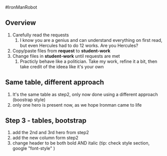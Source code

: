 #IronManRobot

## Overview
1. Carefully read the requests 
    1. I know you are a genius and can understand everything on first read, but even Hercules had to do 12 works. Are you Hercules?
1. Copy/paste files from **request** to **student-work**
1. Change files in **student-work** until requests are met
    1. Practicly behave like a politician. Take my work, refine it a bit, then take credit of the ideea like it's your own

## Same table, different approach
1. It's the same table as step2, only now done using a different approach (boostrap style)
2. only one hero is present now, as we hope Ironman came to life


## Step 3 - tables, bootstrap

1. add the 2nd and 3rd hero from step2
1. add the new column form step2
1. change header to be both bold AND italic (tip: check style section, google "font-style" )